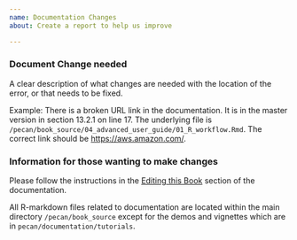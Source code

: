 ```yaml
---
name: Documentation Changes
about: Create a report to help us improve

---
```


### Document Change needed

A clear description of what changes are needed with the location of the error, or  that needs to be fixed.

Example: 
There is a broken URL link in the documentation. It is in the master version in section 13.2.1 on line 17. The underlying file is `/pecan/book_source/04_advanced_user_guide/01_R_workflow.Rmd`. The correct link should be https://aws.amazon.com/.

### Information for those wanting to make changes

Please follow the instructions in the [Editing this Book](https://pecanproject.github.io/pecan-documentation/develop/bookediting.html) section of the documentation. 

All R-markdown files related to documentation are located within the main directory `/pecan/book_source` except for the demos and vignettes which are in `pecan/documentation/tutorials`.